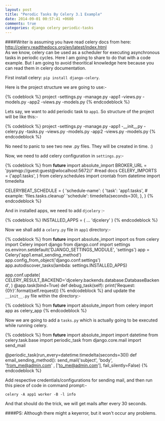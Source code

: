 ```yaml
---
layout: post
title: "Perodic Tasks By Celery 3.1 Example"
date: 2014-09-01 00:57:41 +0600
comments: true
categories: django celery periodic-tasks 
---
```

####Writer is assuming you have read celery docs from here: http://celery.readthedocs.org/en/latest/index.html<br/>
As we know, celery can be used as a scheduler for executing asynchronous tasks in periodic cycles. Here I am going to share to do that with a code example. But I am going to avoid theoritical knowledge here because you can read them in celery documentation. <!--more-->

First install celery: `pip install django-celery`.

Here is the project structure we are going to use:-

{% codeblock %}
project
  -settings.py
  -manage.py
  -app1
    -views.py
    -models.py
  -app2
    -views.py
    -models.py
{% endcodeblock %}

Lets say, we want to add periodic task to `app1`. So structure of the project will be like this:-

{% codeblock %}
project
  -settings.py
  -manage.py
  -app1
    -__init__py
    -celery.py
    -tasks.py
    -views.py
    -models.py
  -app2
    -views.py
    -models.py
{% endcodeblock %}

No need to panic to see two new .py files. They will be created in time. :)

Now, we need to add celery configuration in `settings.py`:-

{% codeblock %}
from __future__ import absolute_import
BROKER_URL = 'pyamqp://guest:guest@wlocalhost:5672//' #read docs
CELERY_IMPORTS = ('app1.tasks', )
from celery.schedules import crontab
from datetime import timedelta

CELERYBEAT_SCHEDULE = {
    'schedule-name': { 
                        'task': 'app1.tasks',  # example: 'files.tasks.cleanup'
                        'schedule': timedelta(seconds=30),
                        },
    }
    {% endcodeblock %}

And in installed apps, we need to add `djcelery` :-

{% codeblock %}
INSTALLED_APPS = (
     ...
    'djcelery'
)
{% endcodeblock %}

Now we shall add a `celery.py` file in `app1` directory:-

{% codeblock %}
from __future__ import absolute_import
import os
from celery import Celery
import django
from django.conf import settings
os.environ.setdefault('DJANGO_SETTINGS_MODULE', 'settings')
app = Celery('app1.email_sending_method')
app.config_from_object('django.conf:settings')
app.autodiscover_tasks(lambda: settings.INSTALLED_APPS)

app.conf.update(
    CELERY_RESULT_BACKEND='djcelery.backends.database:DatabaseBackend',
    )
@app.task(bind=True)
def debug_task(self):
    print('Request: {0!r}'.format(self.request))
{% endcodeblock %}
and update the `__init__.py` file within the directory:-

{% codeblock %}
from __future__ import absolute_import
from celery import app as celery_app
{% endcodeblock %}

Now we are going to add a `tasks.py` which is actually going to be executed while running celery.

{% codeblock %}
from __future__ import absolute_import
import datetime
from celery.task.base import periodic_task
from django.core.mail import send_mail

@periodic_task(run_every=datetime.timedelta(seconds=30))
def email_sending_method():
        send_mail('subject', 'body', 'from_me@admin.com' , ['to_me@admin.com'], fail_silently=False) 
{% endcodeblock %}

Add respective credentials/configurations for sending mail, and then run this piece of code in command prompt:-

`celery -A app1 worker -B -l info`

And that should do the trick, we will get mails after every 30 seconds. 

####PS: Although there might a keyerror, but it won't occur any problems.
